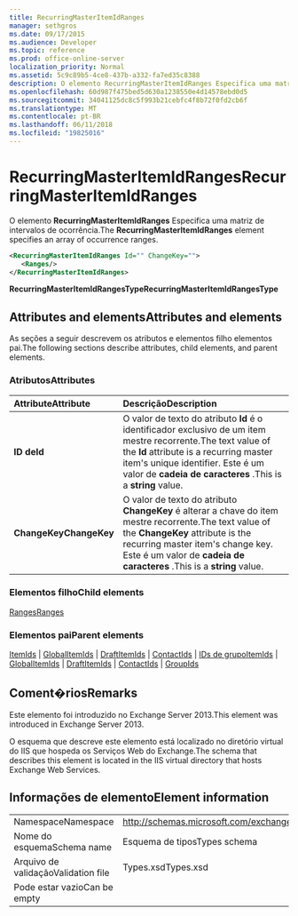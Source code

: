 ```yaml
---
title: RecurringMasterItemIdRanges
manager: sethgros
ms.date: 09/17/2015
ms.audience: Developer
ms.topic: reference
ms.prod: office-online-server
localization_priority: Normal
ms.assetid: 5c9c89b5-4ce8-437b-a332-fa7ed35c8388
description: O elemento RecurringMasterItemIdRanges Especifica uma matriz de intervalos de ocorrência.
ms.openlocfilehash: 60d987f475bed5d630a1238550e4d14578ebd0d5
ms.sourcegitcommit: 34041125dc8c5f993b21cebfc4f8b72f0fd2cb6f
ms.translationtype: MT
ms.contentlocale: pt-BR
ms.lasthandoff: 06/11/2018
ms.locfileid: "19825016"
---
```

# <a name="recurringmasteritemidranges"></a><span data-ttu-id="c2eb2-103">RecurringMasterItemIdRanges</span><span class="sxs-lookup"><span data-stu-id="c2eb2-103">RecurringMasterItemIdRanges</span></span>

<span data-ttu-id="c2eb2-104">O elemento **RecurringMasterItemIdRanges** Especifica uma matriz de intervalos de ocorrência.</span><span class="sxs-lookup"><span data-stu-id="c2eb2-104">The **RecurringMasterItemIdRanges** element specifies an array of occurrence ranges.</span></span> 
  
```XML
<RecurringMasterItemIdRanges Id="" ChangeKey="">
   <Ranges/>
</RecurringMasterItemIdRanges>
```

 <span data-ttu-id="c2eb2-105">**RecurringMasterItemIdRangesType**</span><span class="sxs-lookup"><span data-stu-id="c2eb2-105">**RecurringMasterItemIdRangesType**</span></span>
## <a name="attributes-and-elements"></a><span data-ttu-id="c2eb2-106">Attributes and elements</span><span class="sxs-lookup"><span data-stu-id="c2eb2-106">Attributes and elements</span></span>

<span data-ttu-id="c2eb2-107">As seções a seguir descrevem os atributos e elementos filho elementos pai.</span><span class="sxs-lookup"><span data-stu-id="c2eb2-107">The following sections describe attributes, child elements, and parent elements.</span></span>
  
### <a name="attributes"></a><span data-ttu-id="c2eb2-108">Atributos</span><span class="sxs-lookup"><span data-stu-id="c2eb2-108">Attributes</span></span>

|<span data-ttu-id="c2eb2-109">**Attribute**</span><span class="sxs-lookup"><span data-stu-id="c2eb2-109">**Attribute**</span></span>|<span data-ttu-id="c2eb2-110">**Descrição**</span><span class="sxs-lookup"><span data-stu-id="c2eb2-110">**Description**</span></span>|
|:-----|:-----|
|<span data-ttu-id="c2eb2-111">**ID de**</span><span class="sxs-lookup"><span data-stu-id="c2eb2-111">**Id**</span></span> <br/> |<span data-ttu-id="c2eb2-112">O valor de texto do atributo **Id** é o identificador exclusivo de um item mestre recorrente.</span><span class="sxs-lookup"><span data-stu-id="c2eb2-112">The text value of the **Id** attribute is a recurring master item's unique identifier.</span></span> <span data-ttu-id="c2eb2-113">Este é um valor de **cadeia de caracteres** .</span><span class="sxs-lookup"><span data-stu-id="c2eb2-113">This is a **string** value.</span></span>  <br/> |
|<span data-ttu-id="c2eb2-114">**ChangeKey**</span><span class="sxs-lookup"><span data-stu-id="c2eb2-114">**ChangeKey**</span></span> <br/> |<span data-ttu-id="c2eb2-115">O valor de texto do atributo **ChangeKey** é alterar a chave do item mestre recorrente.</span><span class="sxs-lookup"><span data-stu-id="c2eb2-115">The text value of the **ChangeKey** attribute is the recurring master item's change key.</span></span> <span data-ttu-id="c2eb2-116">Este é um valor de **cadeia de caracteres** .</span><span class="sxs-lookup"><span data-stu-id="c2eb2-116">This is a **string** value.</span></span>  <br/> |
   
### <a name="child-elements"></a><span data-ttu-id="c2eb2-117">Elementos filho</span><span class="sxs-lookup"><span data-stu-id="c2eb2-117">Child elements</span></span>

[<span data-ttu-id="c2eb2-118">Ranges</span><span class="sxs-lookup"><span data-stu-id="c2eb2-118">Ranges</span></span>](ranges.md)
  
### <a name="parent-elements"></a><span data-ttu-id="c2eb2-119">Elementos pai</span><span class="sxs-lookup"><span data-stu-id="c2eb2-119">Parent elements</span></span>

<span data-ttu-id="c2eb2-120">[ItemIds](itemids.md) | [GlobalItemIds](globalitemids.md) | [DraftItemIds](draftitemids.md) | [ContactIds](contactids.md) | [IDs de grupo](groupids.md)</span><span class="sxs-lookup"><span data-stu-id="c2eb2-120">[ItemIds](itemids.md) | [GlobalItemIds](globalitemids.md) | [DraftItemIds](draftitemids.md) | [ContactIds](contactids.md) | [GroupIds](groupids.md)</span></span>
  
## <a name="remarks"></a><span data-ttu-id="c2eb2-121">Coment�rios</span><span class="sxs-lookup"><span data-stu-id="c2eb2-121">Remarks</span></span>

<span data-ttu-id="c2eb2-122">Este elemento foi introduzido no Exchange Server 2013.</span><span class="sxs-lookup"><span data-stu-id="c2eb2-122">This element was introduced in Exchange Server 2013.</span></span>
  
<span data-ttu-id="c2eb2-123">O esquema que descreve este elemento está localizado no diretório virtual do IIS que hospeda os Serviços Web do Exchange.</span><span class="sxs-lookup"><span data-stu-id="c2eb2-123">The schema that describes this element is located in the IIS virtual directory that hosts Exchange Web Services.</span></span>
  
## <a name="element-information"></a><span data-ttu-id="c2eb2-124">Informações de elemento</span><span class="sxs-lookup"><span data-stu-id="c2eb2-124">Element information</span></span>

|||
|:-----|:-----|
|<span data-ttu-id="c2eb2-125">Namespace</span><span class="sxs-lookup"><span data-stu-id="c2eb2-125">Namespace</span></span>  <br/> |http://schemas.microsoft.com/exchange/services/2006/types  <br/> |
|<span data-ttu-id="c2eb2-126">Nome do esquema</span><span class="sxs-lookup"><span data-stu-id="c2eb2-126">Schema name</span></span>  <br/> |<span data-ttu-id="c2eb2-127">Esquema de tipos</span><span class="sxs-lookup"><span data-stu-id="c2eb2-127">Types schema</span></span>  <br/> |
|<span data-ttu-id="c2eb2-128">Arquivo de validação</span><span class="sxs-lookup"><span data-stu-id="c2eb2-128">Validation file</span></span>  <br/> |<span data-ttu-id="c2eb2-129">Types.xsd</span><span class="sxs-lookup"><span data-stu-id="c2eb2-129">Types.xsd</span></span>  <br/> |
|<span data-ttu-id="c2eb2-130">Pode estar vazio</span><span class="sxs-lookup"><span data-stu-id="c2eb2-130">Can be empty</span></span>  <br/> ||
   

